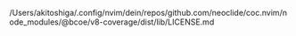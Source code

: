 /Users/akitoshiga/.config/nvim/dein/repos/github.com/neoclide/coc.nvim/node_modules/@bcoe/v8-coverage/dist/lib/LICENSE.md